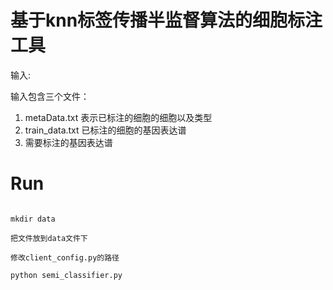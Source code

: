 

# 基于knn标签传播半监督算法的细胞标注工具

输入:

输入包含三个文件：

1. metaData.txt 表示已标注的细胞的细胞以及类型
2. train_data.txt 已标注的细胞的基因表达谱
3. 需要标注的基因表达谱

# Run

```

mkdir data

把文件放到data文件下

修改client_config.py的路径

python semi_classifier.py


```

